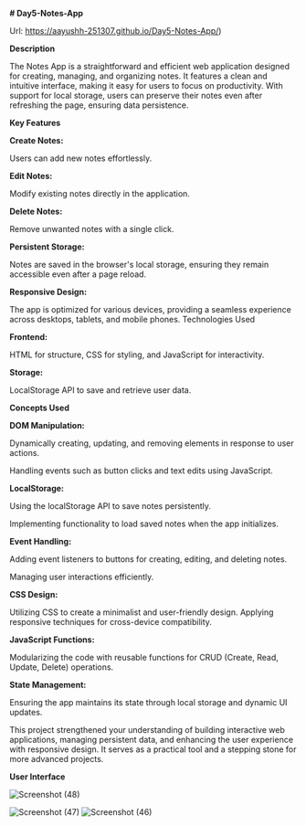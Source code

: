 ******# Day5-Notes-App******

Url: https://aayushh-251307.github.io/Day5-Notes-App/)

******Description******


The Notes App is a straightforward and efficient web application designed for creating, managing, and organizing notes. It features a clean and intuitive interface, making it easy for users to focus on productivity. With support for local storage, users can preserve their notes even after refreshing the page, ensuring data persistence.


******Key Features******


****Create Notes:****

Users can add new notes effortlessly.


****Edit Notes:****

Modify existing notes directly in the application.


****Delete Notes:****

Remove unwanted notes with a single click.


****Persistent Storage:****

Notes are saved in the browser's local storage, ensuring they remain accessible even after a page reload.


****Responsive Design:****

The app is optimized for various devices, providing a seamless experience across desktops, tablets, and mobile phones.
Technologies Used


****Frontend:****

HTML for structure, CSS for styling, and JavaScript for interactivity.


****Storage:****

LocalStorage API to save and retrieve user data.





******Concepts Used******

****DOM Manipulation:****


Dynamically creating, updating, and removing elements in response to user actions.

Handling events such as button clicks and text edits using JavaScript.


****LocalStorage:****

Using the localStorage API to save notes persistently.

Implementing functionality to load saved notes when the app initializes.



****Event Handling:****

Adding event listeners to buttons for creating, editing, and deleting notes.

Managing user interactions efficiently.


****CSS Design:****

Utilizing CSS to create a minimalist and user-friendly design.
Applying responsive techniques for cross-device compatibility.


****JavaScript Functions:****

Modularizing the code with reusable functions for CRUD (Create, Read, Update, Delete) operations.


****State Management:****

Ensuring the app maintains its state through local storage and dynamic UI updates.



This project strengthened your understanding of building interactive web applications, managing persistent data, and enhancing the user experience with responsive design. It serves as a practical tool and a stepping stone for more advanced projects.




******User Interface******

![Screenshot (48)](https://github.com/user-attachments/assets/e596f22c-a21a-4108-b124-bb1c3c9ffe69)

![Screenshot (47)](https://github.com/user-attachments/assets/15f1198d-0618-4f21-b281-80814dea5e90)
![Screenshot (46)](https://github.com/user-attachments/assets/2472481d-70cb-408a-98b6-1cb878c60f28)
